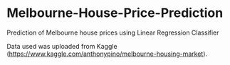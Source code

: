 # Melbourne-House-Price-Prediction
Prediction of Melbourne house prices using Linear Regression Classifier

Data used was uploaded from Kaggle (https://www.kaggle.com/anthonypino/melbourne-housing-market).


